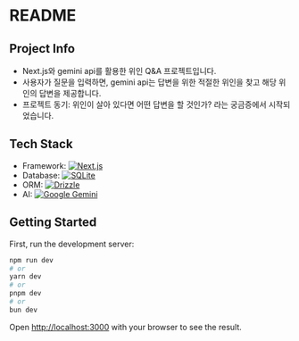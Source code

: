 # README

## Project Info

- Next.js와 gemini api를 활용한 위인 Q&A 프로젝트입니다.
- 사용자가 질문을 입력하면, gemini api는 답변을 위한 적절한 위인을 찾고 해당 위인의 답변을 제공합니다.
- 프로젝트 동기: 위인이 살아 있다면 어떤 답변을 할 것인가? 라는 궁금증에서 시작되었습니다.

## Tech Stack

- Framework: [![Next.js](https://img.shields.io/badge/Next.js-black?logo=next.js&logoColor=white)](#)
- Database: [![SQLite](https://img.shields.io/badge/SQLite-%2307405e.svg?logo=sqlite&logoColor=white)](#)
- ORM: [![Drizzle](https://img.shields.io/badge/Drizzle-C5F74F?logo=drizzle&logoColor=000)](#)
- AI: [![Google Gemini](https://img.shields.io/badge/Google%20Gemini-886FBF?logo=googlegemini&logoColor=fff)](#)

## Getting Started

First, run the development server:

```bash
npm run dev
# or
yarn dev
# or
pnpm dev
# or
bun dev
```

Open [http://localhost:3000](http://localhost:3000) with your browser to see the result.
